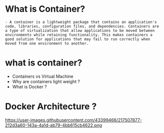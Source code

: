 # What is Container?
    - A container is a lightweight package that contains an application's code, libraries, configuration files, and dependencies. Containers are a type of virtualization that allow applications to be moved between environments while retaining functionality. This makes containers a good solution for applications that may fail to run correctly when moved from one environment to another.

# what is container?
   - Containers vs Virtual Machine
   - Why are containers light weight ?
   - What is Docker ?
# Docker Architecture ?
   https://user-images.githubusercontent.com/43399466/217507877-212d3a60-143a-4a1d-ab79-4bb615cb4622.png